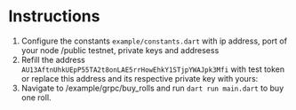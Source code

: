 # Instructions
1. Configure the constants `example/constants.dart` with ip address, port of your node /public testnet, private keys and addresess
2. Refill the address `AU13AftnUhkUEpP55TA2t8onLAE5rrHowEhkY1STjpYWAJpk3Mfi` with test token or replace this address and its respective private key with yours:
3. Navigate to /example/grpc/buy_rolls and run `dart run main.dart` to buy one roll.
